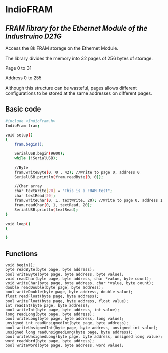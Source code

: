 # IndioFRAM
## _FRAM library for the Ethernet Module of the Industruino D21G_

Access the 8k FRAM storage on the Ethernet Module.

The library divides the memory into 32 pages of 256 bytes of storage.

Page 0 to 31

Address 0 to 255

Although this structure can be wasteful, pages allows different configurations to be stored at the same addresses on different pages.

## Basic code
```sh
#include <IndioFram.h>
IndioFram fram;

void setup()
{
    fram.begin();

    SerialUSB.begin(9600);
    while (!SerialUSB);

    //Byte
    fram.writeByte(0, 0 , 42); //Write to page 0, address 0
    SerialUSB.println(fram.readByte(0, 0));

    //Char array
    char textWrite[20] = "This is a FRAM test";
    char textRead[20];
    fram.writeChar(0, 1, textWrite, 20); //Write to page 0, address 1
    fram.readChar(0, 1, textRead, 20);
    SerialUSB.println(textRead);
}

void loop()
{

}
```

## Functions
    void begin();
    byte readByte(byte page, byte address);
    bool writeByte(byte page, byte address, byte value);
    void readChar(byte page, byte address, char *value, byte count);
    void writeChar(byte page, byte address, char *value, byte count);
    double readDouble(byte page, byte address);
    bool writeDouble(byte page, byte address, double value);
    float readFloat(byte page, byte address);
    bool writeFloat(byte page, byte address, float value);
    int readInt(byte page, byte address);
    bool writeInt(byte page, byte address, int value);
    long readLong(byte page, byte address);
    bool writeLong(byte page, byte address, long value);
    unsigned int readUnsignedInt(byte page, byte address);
    bool writeUnsignedInt(byte page, byte address, unsigned int value);
    unsigned long readUnsignedLong(byte page, byte address);
    bool writeUnsignedLong(byte page, byte address, unsigned long value);
    word readWord(byte page, byte address);
    bool writeWord(byte page, byte address, word value);
    
    
